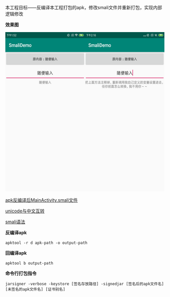 本工程目标——反编译本工程打包的apk，修改smali文件并重新打包，实现内部逻辑修改

**效果图**

<img width="250px" height="500px" src="screenshot/1.png"/><img width="250px" height="500px" src="screenshot/2.png"/>

[apk反编译后MainActivity.smali文件](reverse_code/smali/com/hd/smalidemo/MainActivity.smali)

[unicode与中文互转](http://tool.chinaz.com/tools/unicode.aspx)

[smali语法](./smali.md)

**反编译apk**

```
apktool -r d apk-path -o output-path
```

**回编译apk**

```
apktool b output-path
```

**命令行打包指令**

```
jarsigner -verbose -keystore [签名存放路径] -signedjar [签名后的apk文件名] [未签名的apk文件名] [证书别名]
```
